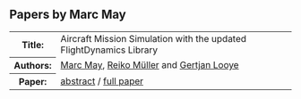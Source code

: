 ## Papers by Marc May
<table><tr><th>Title:</th>
<td>Aircraft Mission Simulation with the updated FlightDynamics Library</td>
</tr>
<tr><th>Authors:</th>
<td>
<a href="/proceedings/authors/MarcMay">Marc May</a>, <a href="/proceedings/authors/ReikoMuller">Reiko Müller</a> and <a href="/proceedings/authors/GertjanLooye">Gertjan Looye</a></td>
</tr>
<tr><th>Paper:</th>
<td><a href="/abstracts/abstract_2B_1">abstract</a> / <a href="/proceedings/papers/Modelica2021session2B_paper1.pdf">full paper</a></td>
</tr>
</table><br>

